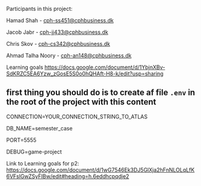 Participants in this project:

Hamad Shah - cph-ss451@cphbusiness.dk 

Jacob Jabr - cph-jj433@cphbusiness.dk

Chris Skov - cph-cs342@cphbusiness.dk 

Ahmad Talha Noory - cph-an148@cphbusiness.dk 


Learning goals https://docs.google.com/document/d/1YbjnXBv-SdKRZC5EA6Yzw_zGosE5S0o0hQHAft-H8-k/edit?usp=sharing

## first thing you should do is to create af file `.env` in the root of the project with this content

CONNECTION=YOUR_CONNECTION_STRING_TO_ATLAS

DB_NAME=semester_case

PORT=5555

DEBUG=game-project

Link to Learning goals for p2: https://docs.google.com/document/d/1wG7546Ek3DJ5GlXja2hFnNLOLqLfK6VFslGwZSyFIBw/edit#heading=h.6eddhcpqdje2 
